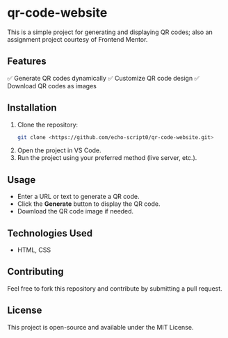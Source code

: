 # qr-code-website

This is a simple project for generating and displaying QR codes; also an assignment project courtesy of Frontend Mentor.

## Features

✅ Generate QR codes dynamically
✅ Customize QR code design
✅ Download QR codes as images

## Installation

1. Clone the repository:
   ```bash
   git clone <https://github.com/echo-script0/qr-code-website.git>
   ```
2. Open the project in VS Code.
3. Run the project using your preferred method (live server, etc.).

## Usage

- Enter a URL or text to generate a QR code.
- Click the **Generate** button to display the QR code.
- Download the QR code image if needed.

## Technologies Used

- HTML, CSS

## Contributing

Feel free to fork this repository and contribute by submitting a pull request.

## License

This project is open-source and available under the MIT License.


